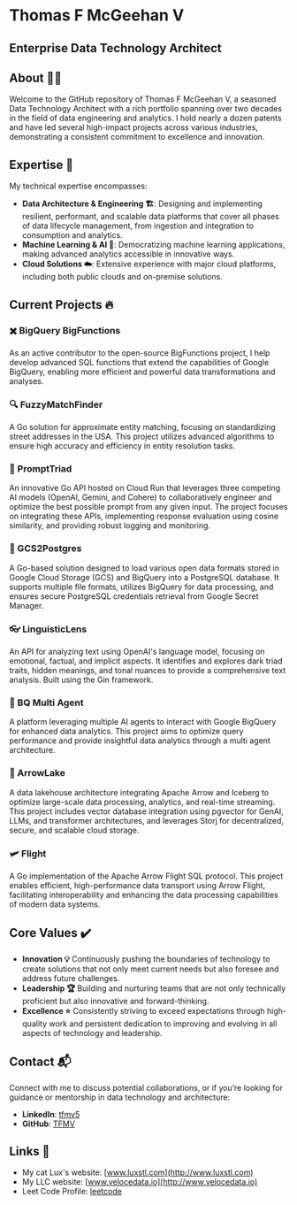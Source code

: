 # Thomas F McGeehan V

## Enterprise Data Technology Architect

## About 🧑‍💻

Welcome to the GitHub repository of Thomas F McGeehan V, a seasoned Data Technology Architect with a rich portfolio spanning over two decades in the field of data engineering and analytics. I hold nearly a dozen patents and have led several high-impact projects across various industries, demonstrating a consistent commitment to excellence and innovation.

## Expertise 🌟

My technical expertise encompasses:

- **Data Architecture & Engineering  🏗️**: Designing and implementing resilient, performant, and scalable data platforms that cover all phases of data lifecycle management, from ingestion and integration to consumption and analytics.
- **Machine Learning & AI 🤖**: Democratizing machine learning applications, making advanced analytics accessible in innovative ways.
- **Cloud Solutions ☁️**: Extensive experience with major cloud platforms, including both public clouds and on-premise solutions.

## Current Projects 🔥

### :heavy_multiplication_x: BigQuery BigFunctions

As an active contributor to the open-source BigFunctions project, I help develop advanced SQL functions that extend the capabilities of Google BigQuery, enabling more efficient and powerful data transformations and analyses.

### 🔍 FuzzyMatchFinder

A Go solution for approximate entity matching, focusing on standardizing street addresses in the USA. This project utilizes advanced algorithms to ensure high accuracy and efficiency in entity resolution tasks.

### 🧠 PromptTriad

An innovative Go API hosted on Cloud Run that leverages three competing AI models (OpenAI, Gemini, and Cohere) to collaboratively engineer and optimize the best possible prompt from any given input. The project focuses on integrating these APIs, implementing response evaluation using cosine similarity, and providing robust logging and monitoring.

### :elephant: GCS2Postgres

A Go-based solution designed to load various open data formats stored in Google Cloud Storage (GCS) and BigQuery into a PostgreSQL database. It supports multiple file formats, utilizes BigQuery for data processing, and ensures secure PostgreSQL credentials retrieval from Google Secret Manager.

### :eyeglasses: LinguisticLens

An API for analyzing text using OpenAI's language model, focusing on emotional, factual, and implicit aspects. It identifies and explores dark triad traits, hidden meanings, and tonal nuances to provide a comprehensive text analysis. Built using the Gin framework.

### 🤖 BQ Multi Agent

A platform leveraging multiple AI agents to interact with Google BigQuery for enhanced data analytics. This project aims to optimize query performance and provide insightful data analytics through a multi agent architecture.

### :bow_and_arrow: ArrowLake

A data lakehouse architecture integrating Apache Arrow and Iceberg to optimize large-scale data processing, analytics, and real-time streaming. This project includes vector database integration using pgvector for GenAI, LLMs, and transformer architectures, and leverages Storj for decentralized, secure, and scalable cloud storage.

### :small_airplane: Flight

A Go implementation of the Apache Arrow Flight SQL protocol. This project enables efficient, high-performance data transport using Arrow Flight, facilitating interoperability and enhancing the data processing capabilities of modern data systems.

## Core Values :heavy_check_mark:

- **Innovation :bulb:** Continuously pushing the boundaries of technology to create solutions that not only meet current needs but also foresee and address future challenges.
- **Leadership 🏆** Building and nurturing teams that are not only technically proficient but also innovative and forward-thinking.
- **Excellence :star:** Consistently striving to exceed expectations through high-quality work and persistent dedication to improving and evolving in all aspects of technology and leadership.

## Contact 📬

Connect with me to discuss potential collaborations, or if you’re looking for guidance or mentorship in data technology and architecture:

- **LinkedIn**: [tfmv5](https://www.linkedin.com/in/tfmv)
- **GitHub**: [TFMV](https://www.github.com/tfmv)

## Links :link:

- My cat Lux's website: [www.luxstl.com](http://www.luxstl.com)
- My LLC website: [www.velocedata.io](http://www.velocedata.io)
- Leet Code Profile: [leetcode](https://leetcode.com/u/tfmv/)
